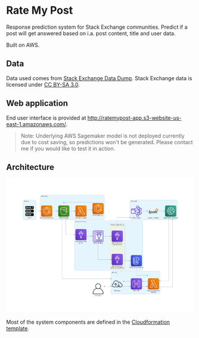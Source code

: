 # Rate My Post
Response prediction system for Stack Exchange communities. Predict if a post will get answered based on i.a. post content, title and user data.

Built on AWS.

## Data
Data used comes from [Stack Exchange Data Dump](https://archive.org/details/stackexchange). Stack Exchange data is licensed under [CC BY-SA 3.0](https://creativecommons.org/licenses/by-sa/3.0/legalcode).

## Web application
End user interface is provided at http://ratemypost-app.s3-website-us-east-1.amazonaws.com/.

>Note: Underlying AWS Sagemaker model is not deployed currently due to cost saving, so predictions won't be generated. Please contact me if you would like to test it in action.

## Architecture
![Architecture](setup/architecture.png?raw=true "Architecture")

Most of the system components are defined in the [Cloudformation template](setup/stack.yaml).
